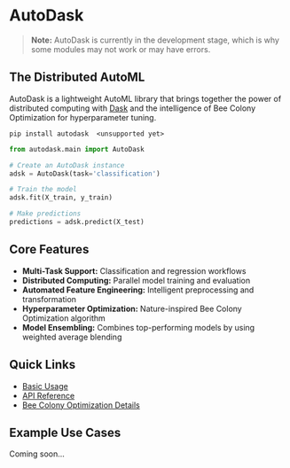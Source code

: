# AutoDask

> **Note:** AutoDask is currently in the development stage, which is why some modules may not work or may have errors.

## The Distributed AutoML

AutoDask is a lightweight AutoML library that brings together the power of distributed computing with [Dask](https://www.dask.org/) and the intelligence of Bee Colony Optimization for hyperparameter tuning.

```commandline
pip install autodask  <unsupported yet>
```

```python
from autodask.main import AutoDask

# Create an AutoDask instance
adsk = AutoDask(task='classification')

# Train the model
adsk.fit(X_train, y_train)

# Make predictions
predictions = adsk.predict(X_test)
```

## Core Features

- **Multi-Task Support:** Classification and regression workflows
- **Distributed Computing:** Parallel model training and evaluation
- **Automated Feature Engineering:** Intelligent preprocessing and transformation
- **Hyperparameter Optimization:** Nature-inspired Bee Colony Optimization algorithm
- **Model Ensembling:** Combines top-performing models by using weighted average blending

## Quick Links

- [Basic Usage](./autodask/basic_usage.md)
- [API Reference](./autodask/main.md)
- [Bee Colony Optimization Details](./autodask/tuner.md)

## Example Use Cases

Coming soon...
